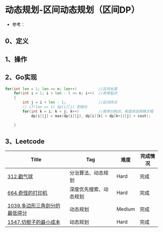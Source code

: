 # 动态规划-区间动态规划（区间DP）

- 参考：

## 0、定义

## 1、操作

## 2、Go实现

```go
for(int len = 1; len <= n; len++)          //区间长度
    for(int i = 1; i + len - 1 <= n; i++)  //枚举起点
    {
        int j = i + len - 1;               //区间终点
        // if(len == 1) dp[i][j] 初始化
        for(int k = i; k < j; k++)         //枚举分割点，构造状态转移方程
            dp[i][j] = max(dp[i][j], dp[i][k] + dp[k+1][j] + cost);
        
    }
```

## 3、Leetcode

| Title                                                        | Tag                    | 难度   | 完成情况 |
| ------------------------------------------------------------ | ---------------------- | ------ | -------- |
| [312.戳气球](https://leetcode-cn.com/problems/burst-balloons/) | 分治算法、动态规划     | Hard   | 完成     |
| [664.奇怪的打印机](https://leetcode-cn.com/problems/strange-printer/) | 深度优先搜索、动态规划 | Hard   | 完成     |
| [1039.多边形三角剖分的最低得分](https://leetcode-cn.com/problems/minimum-score-triangulation-of-polygon/) | 动态规划               | Medium | 完成     |
| [1547.切棍子的最小成本](https://leetcode-cn.com/problems/minimum-cost-to-cut-a-stick/) | 动态规划               | Hard   | 完成     |